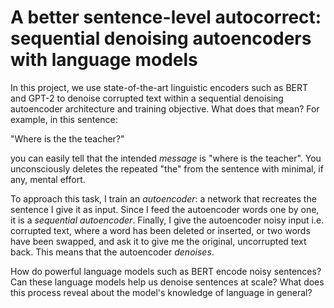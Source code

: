 # A better sentence-level autocorrect: sequential denoising autoencoders with language models
In this project, we use state-of-the-art linguistic encoders such as BERT and GPT-2 to denoise corrupted text within a sequential denoising autoencoder architecture and training objective. What does that mean? For example, in this sentence:

"Where is the the teacher?"

you can easily tell that the intended *message* is "where is the teacher". You unconsciously deletes the repeated "the" from the sentence with minimal, if any, mental effort.

To approach this task, I train an *autoencoder*: a network that recreates the sentence I give it as input. Since I feed the autoencoder words one by one, it is a *sequential autoencoder*. Finally, I give the autoencoder noisy input i.e. corrupted text, where a word has been deleted or inserted, or two words have been swapped, and ask it to give me the original, uncorrupted text back. This means that the autoencoder *denoises*.

How do powerful language models such as BERT encode noisy sentences? Can these language models help us denoise sentences at scale? What does this process reveal about the model's knowledge of language in general?
